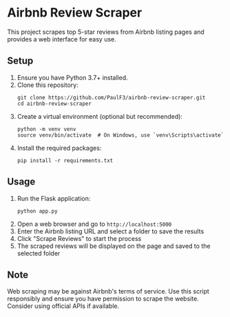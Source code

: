 # Airbnb Review Scraper

This project scrapes top 5-star reviews from Airbnb listing pages and provides a web interface for easy use.

## Setup

1. Ensure you have Python 3.7+ installed.
2. Clone this repository:
   ```
   git clone https://github.com/PaulF3/airbnb-review-scraper.git
   cd airbnb-review-scraper
   ```
3. Create a virtual environment (optional but recommended):
   ```
   python -m venv venv
   source venv/bin/activate  # On Windows, use `venv\Scripts\activate`
   ```
4. Install the required packages:
   ```
   pip install -r requirements.txt
   ```

## Usage

1. Run the Flask application:
   ```
   python app.py
   ```
2. Open a web browser and go to `http://localhost:5000`
3. Enter the Airbnb listing URL and select a folder to save the results
4. Click "Scrape Reviews" to start the process
5. The scraped reviews will be displayed on the page and saved to the selected folder

## Note

Web scraping may be against Airbnb's terms of service. Use this script responsibly and ensure you have permission to scrape the website. Consider using official APIs if available.